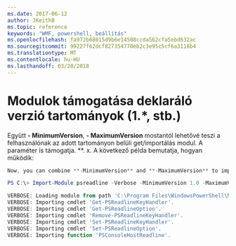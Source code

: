 ```yaml
---
ms.date: 2017-06-12
author: JKeithB
ms.topic: reference
keywords: "WMF, powershell, beállítás"
ms.openlocfilehash: fa972b68015d9b6e14508ccda562cfa5ebd632ac
ms.sourcegitcommit: 99227f62dcf827354770eb2c3e95c5cf6a3118b4
ms.translationtype: MT
ms.contentlocale: hu-HU
ms.lasthandoff: 03/20/2018
---
```

# <a name="modules-support-for-declaring-version-ranges-1-etc"></a>Modulok támogatása deklaráló verzió tartományok (1.*, stb.)
Együtt **- MinimumVersion**, **- MaximumVersion** mostantól lehetővé teszi a felhasználónak az adott tartományon belüli get/importálás modul. A paraméter is támogatja. **. x. A következő példa bemutatja, hogyan működik:

```powershell
Now, you can combine **-MinimumVersion** and **-MaximumVersion** to import module within specific range:

PS C:\> Import-Module psreadline -Verbose -MinimumVersion 1.0 -MaximumVersion 1.2.*

VERBOSE: Loading module from path 'C:\Program Files\WindowsPowerShell\Modules\psreadline\1.1\psreadline.psd1'.
VERBOSE: Importing cmdlet 'Get-PSReadlineKeyHandler'.
VERBOSE: Importing cmdlet 'Get-PSReadlineOption'.
VERBOSE: Importing cmdlet 'Remove-PSReadlineKeyHandler'.
VERBOSE: Importing cmdlet 'Set-PSReadlineKeyHandler'.
VERBOSE: Importing cmdlet 'Set-PSReadlineOption'.
VERBOSE: Importing function 'PSConsoleHostReadline'.
```

